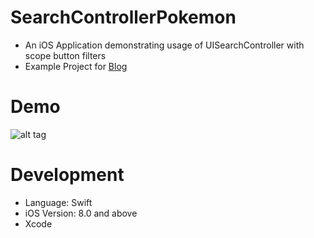 # SearchControllerPokemon

- An iOS Application demonstrating usage of UISearchController with scope button filters
- Example Project for [Blog](https://medium.com/@satindersingh71/uisearchcontroller-with-scope-filter-8195f6a11eff#.kbgvyb40z)

# Demo
![alt tag](https://github.com/sp71/SearchControllerPokemon/blob/master/demo.gif)

# Development
- Language: Swift
- iOS Version: 8.0 and above
- Xcode

